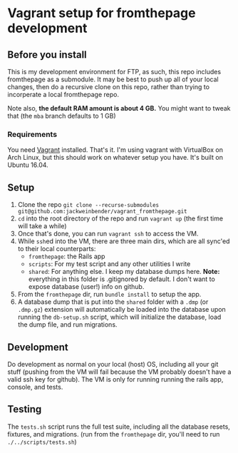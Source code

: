 # Vagrant setup for fromthepage development

## Before you install

This is my development environment for FTP, as such, this repo includes fromthepage as a submodule. It may be best to push up all of your local changes, then do a recursive clone on this repo, rather than trying to incorperate a local fromthepage repo.

Note also, **the default RAM amount is about 4 GB.** You might want to tweak that (the `mba` branch defaults to 1 GB)

### Requirements
You need [Vagrant](https://www.vagrantup.com/intro/index.html) installed. That's it. I'm using vagrant with VirtualBox on Arch Linux, but this should work on whatever setup you have. It's built on Ubuntu 16.04.

## Setup

1. Clone the repo `git clone --recurse-submodules git@github.com:jackweinbender/vagrant_fromthepage.git`
2. `cd` into the root directory of the repo and run `vagrant up` (the first time will take a while)
3. Once that's done, you can run `vagrant ssh` to access the VM.
4. While `ssh`ed into the VM, there are three main dirs, which are all sync'ed to their local counterparts:
    * `fromthepage`: the Rails app
    * `scripts`: For my test script and any other utilities I write
    * `shared`: For anything else. I keep my database dumps here. **Note:** everything in this folder is .gitignored by default. I don't want to expose database (user!) info on github.
5. From the `fromthepage` dir, run `bundle install` to setup the app.
6. A database dump that is put into the `shared` folder with a `.dmp` (or `.dmp.gz`) extension will automatically be loaded into the database upon running the `db-setup.sh` script, which will initialize the database, load the dump file, and run migrations.

## Development
Do development as normal on your local (host) OS, including all your git stuff (pushing from the VM will fail because the VM probably doesn't have a valid ssh key for github). The VM is only for running running the rails app, console, and tests.

## Testing
The `tests.sh` script runs the full test suite, including all the database resets, fixtures, and migrations. (run from the `fromthepage` dir, you'll need to run `./../scripts/tests.sh`)
